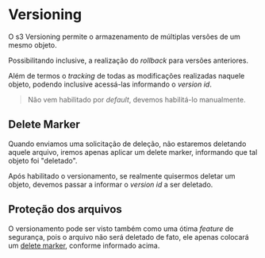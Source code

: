 # Versioning

O s3 Versioning permite o armazenamento de múltiplas versões de um mesmo objeto.

Possibilitando inclusive, a realização do *rollback* para versões anteriores.

Além de termos o *tracking* de todas as modificações realizadas naquele objeto, podendo inclusive acessá-las informando o *version id*.

> Não vem habilitado por *default*, devemos habilitá-lo manualmente.

## Delete Marker

Quando enviamos uma solicitação de deleção, não estaremos deletando aquele arquivo, iremos apenas aplicar um delete marker, informando que tal objeto foi "deletado".

Após habilitado o versionamento, se realmente quisermos deletar um objeto, devemos passar a informar o *version id* a ser deletado.

## Proteção dos arquivos

O versionamento pode ser visto também como uma ótima *feature* de segurança, pois o arquivo não será deletado de fato, ele apenas colocará um [delete marker](#delete-marker), conforme informado acima.